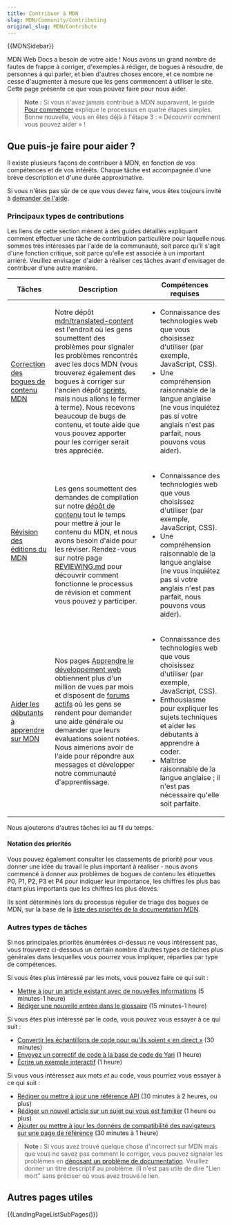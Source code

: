 ```yaml
---
title: Contribuer à MDN
slug: MDN/Community/Contributing
original_slug: MDN/Contribute
---
```


{{MDNSidebar}}

MDN Web Docs a besoin de votre aide ! Nous avons un grand nombre de fautes de frappe à corriger, d'exemples à rédiger, de bogues à résoudre, de personnes à qui parler, et bien d'autres choses encore, et ce nombre ne cesse d'augmenter à mesure que les gens commencent à utiliser le site. Cette page présente ce que vous pouvez faire pour nous aider.

> **Note :** Si vous n'avez jamais contribué à MDN auparavant, le guide [Pour commencer](/fr/docs/MDN/Contribute/Getting_started) explique le processus en quatre étapes simples. Bonne nouvelle, vous en êtes déjà à l'étape 3 : « Découvrir comment vous pouvez aider » !

## Que puis-je faire pour aider ?

Il existe plusieurs façons de contribuer à MDN, en fonction de vos compétences et de vos intérêts. Chaque tâche est accompagnée d'une brève description et d'une durée approximative.

Si vous n'êtes pas sûr de ce que vous devez faire, vous êtes toujours invité à [demander de l'aide](/fr/docs/MDN/Contribute/Getting_started#step_4_ask_for_help).

### Principaux types de contributions

Les liens de cette section mènent à des guides détaillés expliquant comment effectuer une tâche de contribution particulière pour laquelle nous sommes très intéressés par l'aide de la communauté, soit parce qu'il s'agit d'une fonction critique, soit parce qu'elle est associée à un important arriéré. Veuillez envisager d'aider à réaliser ces tâches avant d'envisager de contribuer d'une autre manière.

<table class="standard-table">
  <thead>
    <tr>
      <th scope="col">Tâches</th>
      <th scope="col">Description</th>
      <th scope="col">Compétences requises</th>
    </tr>
  </thead>
  <tbody>
    <tr>
      <td>
        <a href="/fr/docs/MDN/Contribute/Fixing_MDN_content_bugs"
          >Correction des bogues de contenu MDN</a
        >
      </td>
      <td>
        Notre dépôt
        <a href="https://github.com/mdn/translated-content/issues"
          >mdn/translated-content</a
        >
        est l'endroit où les gens soumettent des problèmes pour signaler les
        problèmes rencontrés avec les docs MDN (vous trouverez également des
        bogues à corriger sur l'ancien dépôt
        <a href="https://github.com/mdn/sprints/">sprints</a>, mais nous allons
        le fermer à terme). Nous recevons beaucoup de bugs de contenu, et toute
        aide que vous pouvez apporter pour les corriger serait très appréciée.
      </td>
      <td>
        <ul>
          <li>
            Connaissance des technologies web que vous choisissez d'utiliser
            (par exemple, JavaScript, CSS).
          </li>
          <li>
            Une compréhension raisonnable de la langue anglaise (ne vous
            inquiétez pas si votre anglais n'est pas parfait, nous pouvons vous
            aider).
          </li>
        </ul>
      </td>
    </tr>
    <tr>
      <td>
        <a
          href="https://github.com/mdn/translated-content/blob/main/README.md#reviewing-and-issue-queue"
          >Révision des éditions du MDN</a
        >
      </td>
      <td>
        Les gens soumettent des demandes de compilation sur notre
        <a href="https://github.com/mdn/translated-content">dépôt de contenu</a>
        tout le temps pour mettre à jour le contenu du MDN, et nous avons besoin
        d'aide pour les réviser. Rendez-vous sur notre page
        <a
          href="https://github.com/mdn/translated-content/blob/main/README.md#reviewing-and-issue-queue"
          >REVIEWING.md</a
        >
        pour découvrir comment fonctionne le processus de révision et comment
        vous pouvez y participer.
      </td>
      <td>
        <ul>
          <li>
            Connaissance des technologies web que vous choisissez d'utiliser
            (par exemple, JavaScript, CSS).
          </li>
          <li>
            Une compréhension raisonnable de la langue anglaise (ne vous
            inquiétez pas si votre anglais n'est pas parfait, nous pouvons vous
            aider).
          </li>
        </ul>
      </td>
    </tr>
    <tr>
      <td>
        <a href="/fr/docs/MDN/Contribute/Help_beginners"
          >Aider les débutants à apprendre sur MDN</a
        >
      </td>
      <td>
        Nos pages
        <a href="/fr/docs/Learn">Apprendre le développement web</a> obtiennent
        plus d'un million de vues par mois et disposent de
        <a href="https://discourse.mozilla.org/c/mdn/learn/250"
          >forums actifs</a
        >
        où les gens se rendent pour demander une aide générale ou demander que
        leurs évaluations soient notées. Nous aimerions avoir de l'aide pour
        répondre aux messages et développer notre communauté d'apprentissage.
      </td>
      <td>
        <ul>
          <li>
            Connaissance des technologies web que vous choisissez d'utiliser
            (par exemple, JavaScript, CSS).
          </li>
          <li>
            Enthousiasme pour expliquer les sujets techniques et aider les
            débutants à apprendre à coder.
          </li>
          <li>
            Maîtrise raisonnable de la langue anglaise ; il n'est pas nécessaire
            qu'elle soit parfaite.
          </li>
        </ul>
      </td>
    </tr>
  </tbody>
</table>

Nous ajouterons d'autres tâches ici au fil du temps.

#### Notation des priorités

Vous pouvez également consulter les classements de priorité pour vous donner une idée du travail le plus important à réaliser - nous avons commencé à donner aux problèmes de bogues de contenu les étiquettes P0, P1, P2, P3 et P4 pour indiquer leur importance, les chiffres les plus bas étant plus importants que les chiffres les plus élevés.

Ils sont déterminés lors du processus régulier de triage des bogues de MDN, sur la base de la [liste des priorités de la documentation MDN](/fr/docs/MDN/Contribute/Documentation_priorities).

### Autres types de tâches

Si nos principales priorités énumérées ci-dessus ne vous intéressent pas, vous trouverez ci-dessous un certain nombre d'autres types de tâches plus générales dans lesquelles vous pourrez vous impliquer, réparties par type de compétences.

Si vous êtes plus intéressé par les mots, vous pouvez faire ce qui suit :

- [Mettre à jour un article existant avec de nouvelles informations](/fr/docs/MDN/Contribute/Howto/Create_and_edit_pages#editing_an_existing_page) (5 minutes-1 heure)
- [Rédiger une nouvelle entrée dans le glossaire](/fr/docs/MDN/Contribute/Howto/Write_a_new_entry_in_the_Glossary) (15 minutes-1 heure)

Si vous êtes plus intéressé par le code, vous pouvez vous essayer à ce qui suit :

- [Convertir les échantillons de code pour qu'ils soient « en direct »](/fr/docs/MDN/Contribute/Howto/Convert_code_samples_to_be_live) (30 minutes)
- [Envoyez un correctif de code à la base de code de Yari](https://github.com/mdn/yari) (1 heure)
- [Écrire un exemple interactif](https://github.com/mdn/interactive-examples/blob/master/CONTRIBUTING.md) (1 heure)

Si vous vous intéressez aux mots _et_ au code, vous pourriez vous essayer à ce qui suit :

- [Rédiger ou mettre à jour une référence API](/fr/docs/MDN/Contribute/Howto/Write_an_API_reference) (30 minutes à 2 heures, ou plus)
- [Rédiger un nouvel article sur un sujet qui vous est familier](https://github.com/mdn/content#adding-a-new-document) (1 heure ou plus)
- [Ajouter ou mettre à jour les données de compatibilité des navigateurs sur une page de référence](/fr/docs/MDN/Structures/Compatibility_tables) (30 minutes à 1 heure)

> **Note :** Si vous avez trouvé quelque chose d'incorrect sur MDN mais que vous ne savez pas comment le corriger, vous pouvez signaler les problèmes en [déposant un problème de documentation](https://github.com/mdn/content/issues/new). Veuillez donner un titre descriptif au problème. (Il n'est pas utile de dire "Lien mort" sans préciser où vous avez trouvé le lien.

## Autres pages utiles

{{LandingPageListSubPages()}}
